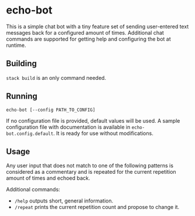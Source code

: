 # echo-bot

This is a simple chat bot with a tiny feature set of sending user-entered text
messages back for a configured amount of times. Additional chat commands are
supported for getting help and configuring the bot at runtime.

## Building

`stack build` is an only command needed.

## Running

    echo-bot [--config PATH_TO_CONFIG]

If no configuration file is provided, default values will be used. A sample
configuration file with documentation is available in `echo-bot.config.default`.
It is ready for use without modifications.

## Usage

Any user input that does not match to one of the following patterns is
considered as a commentary and is repeated for the current repetition amount of
times and echoed back.

Additional commands:

- `/help` outputs short, general information.
- `/repeat` prints the current repetition count and propose to change it.
